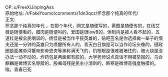 
OP: u/FreeXiJinpingAss  
原始地址: /r/FakeYoumo/comments/1dn3qcz/怀念那个纯真的年代/  
正文:  
怀念那个纯真的年代 ，在那个年代，网文是随便写的，黄图是随便传的，在线艾薇是随便看的，腊肉是随便叫的，爱国是很lowB的，体制内是被人看不起的，五道杠是被全民嘲讽的，杨佳是被当作平民英雄的，贴吧签名是你选择做一辈子的懦夫还是一分钟的英雄只为唤醒所有人的，青天白日旗是可以当作论坛头像的，键政圈是面瘫帝河蟹帝影帝恩夹等黑称满天飞的，机枪眼是很难被堵住的，被火烧是没办法一动不动的，炸药包是两面都有胶的，大学老师说点真话不用被举报的，乌合麒麟是微博实名辱腊的，股阉母残是民主小清新的，韩寒是微博高强度触摸的。唉，青春已死  


